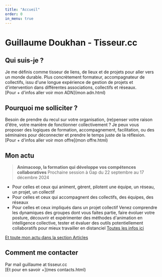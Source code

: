 ```yaml
---
title: "Accueil"
order: 0
in_menu: true
---
```

# Guillaume Doukhan - Tisseur.cc

## Qui suis-je ?
Je me définis comme tisseur de liens, de lieux et de projets pour aller vers un monde durable. 
Plus concrètement formateur, accompagnateur de collectifs, issu d'une longue expérience de gestion de projets et d'intervention dans différentes associations, collectifs et réseaux.  
[Pour + d'infos aller voir mon ADN](mon adn.html)

## Pourquoi me solliciter ?
Besoin de prendre du recul sur votre organisation, (re)penser votre raison d'être, votre manière de fonctionner collectivement ? Je peux vous proposer des logiques de formation, accompagnement, facilitation, ou des séminaires pour déconnecter et prendre le temps juste de la réflexion.  
[Pour + d'infos aller voir mon offre](mon offre.html)

## Mon actu
> **Animacoop, la formation  qui développe vos compétences collaboratives**
Prochaine session à Gap du 22 septembre au 17 décembre 2024
- Pour celles et ceux qui animent, gèrent, pilotent une équipe, un réseau, un projet, un collectif
- Pour celles et ceux qui accompagnent des collectifs, des équipes, des
réseaux
- Pour celles et ceux impliqués dans un projet collectif
Venez comprendre les dynamiques des groupes dont vous faites partie, faire évoluer votre posture, découvrir et expérimenter des méthodes d'animation en intelligence collective, tester et évaluer des outils potentiellement collaboratifs pour mieux travailler en distanciel
[Toutes les infos ici](https://centre-de-ressources.fr/formation-animacoop/)

[Et toute mon actu dans la section Articles](articles) 

## Comment me contacter
Par mail guillaume at tisseur.cc  
[Et pour en savoir +](mes contacts.html) 